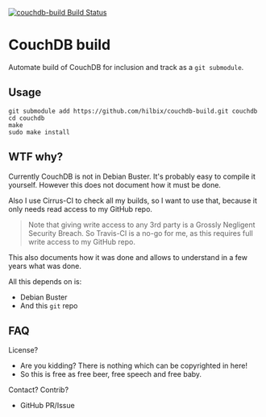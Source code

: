 [![couchdb-build Build Status](https://api.cirrus-ci.com/github/hilbix/couchdb-build.svg?branch=master)](https://cirrus-ci.com/github/hilbix/couchdb-build/master)

# CouchDB build

Automate build of CouchDB for inclusion and track as a `git submodule`.

## Usage

	git submodule add https://github.com/hilbix/couchdb-build.git couchdb
	cd couchdb
	make
	sudo make install

## WTF why?

Currently CouchDB is not in Debian Buster. It's probably easy to compile it yourself.  However this does not document how it must be done.

Also I use Cirrus-CI to check all my builds, so I want to use that, because it only needs read access to my GitHub repo.

> Note that giving write access to any 3rd party is a Grossly Negligent Security Breach.
> So Travis-CI is a no-go for me, as this requires full write access to my GitHub repo.

This also documents how it was done and allows to understand in a few years what was done.

All this depends on is:

- Debian Buster
- And this `git` repo


## FAQ

License?

- Are you kidding?  There is nothing which can be copyrighted in here!
- So this is free as free beer, free speech and free baby.

Contact?  Contrib?

- GitHub PR/Issue

